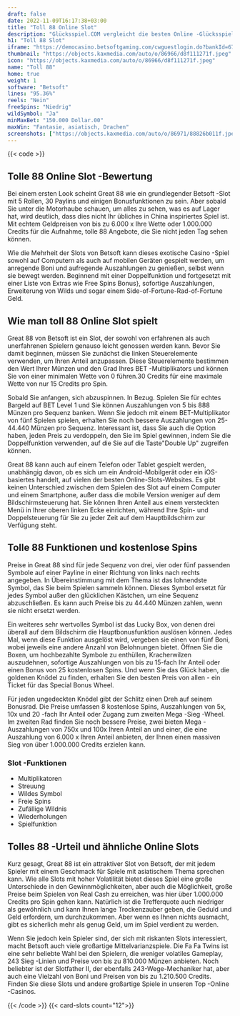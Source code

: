 ```yaml
---
draft: false
date: 2022-11-09T16:17:38+03:00
title: "Toll 88 Online Slot"
description: "Glücksspiel.COM vergleicht die besten Online -Glücksspiel -Sites und -spiele der Kanada.  Unabhängige Produktbewertungen und exklusive Anmeldeangebote. Jetzt spielen!"
h1: "Toll 88 Slot"
iframe: "https://democasino.betsoftgaming.com/cwguestlogin.do?bankId=675&CDN=AUTO&gameId=700"
thumbnail: "https://objects.kaxmedia.com/auto/o/86966/d8f111271f.jpeg"
icon: "https://objects.kaxmedia.com/auto/o/86966/d8f111271f.jpeg"
name: "Toll 88"
home: true
weight: 1
software: "Betsoft"
lines: "95.36%"
reels: "Nein"
freeSpins: "Niedrig"
wildSymbol: "Ja"
minMaxBet: "150.000 Dollar.00"
maxWin: "Fantasie, asiatisch, Drachen"
screenshots: ["https://objects.kaxmedia.com/auto/o/86971/88826b011f.jpeg"]
---
```


{{< code >}}<h2>Tolle 88 Online Slot -Bewertung</h2><p>Bei einem ersten Look scheint Great 88 wie ein grundlegender Betsoft -Slot mit 5 Rollen, 30 Paylins und einigen Bonusfunktionen zu sein. Aber sobald Sie unter die Motorhaube schauen, um alles zu sehen, was es auf Lager hat, wird deutlich, dass dies nicht Ihr übliches in China inspiriertes Spiel ist. Mit echtem Geldpreisen von bis zu 6.000 x Ihre Wette oder 1.000.000 Credits für die Aufnahme, tolle 88 Angebote, die Sie nicht jeden Tag sehen können.</p><p>Wie die Mehrheit der Slots von Betsoft kann dieses exotische Casino -Spiel sowohl auf Computern als auch auf mobilen Geräten gespielt werden, um anregende Boni und aufregende Auszahlungen zu genießen, selbst wenn sie bewegt werden. Beginnend mit einer Doppelfunktion und fortgesetzt mit einer Liste von Extras wie Free Spins Bonus}, sofortige Auszahlungen, Erweiterung von Wilds und sogar einem Side-of-Fortune-Rad-of-Fortune Geld.</p><h2>Wie man toll 88 Online Slot spielt</h2><p>Great 88 von Betsoft ist ein Slot, der sowohl von erfahrenen als auch unerfahrenen Spielern genauso leicht genossen werden kann. Bevor Sie damit beginnen, müssen Sie zunächst die linken Steuerelemente verwenden, um Ihren Anteil anzupassen. Diese Steuerelemente bestimmen den Wert Ihrer Münzen und den Grad Ihres BET -Multiplikators und können Sie von einer minimalen Wette von 0 führen.30 Credits für eine maximale Wette von nur 15 Credits pro Spin.</p><p>Sobald Sie anfangen, sich abzuspinnen. In Bezug. Spielen Sie für echtes Bargeld auf BET Level 1 und Sie können Auszahlungen von 5 bis 888 Münzen pro Sequenz banken. Wenn Sie jedoch mit einem BET-Multiplikator von fünf Spielen spielen, erhalten Sie noch bessere Auszahlungen von 25-44.440 Münzen pro Sequenz. Interessant ist, dass Sie auch die Option haben, jeden Preis zu verdoppeln, den Sie im Spiel gewinnen, indem Sie die Doppelfunktion verwenden, auf die Sie auf die Taste"Double Up" zugreifen können.</p><p>Great 88 kann auch auf einem Telefon oder Tablet gespielt werden, unabhängig davon, ob es sich um ein Android-Mobilgerät oder ein iOS-basiertes handelt, auf vielen der besten Online-Slots-Websites. Es gibt keinen Unterschied zwischen dem Spielen des Slot auf einem Computer und einem Smartphone, außer dass die mobile Version weniger auf dem Bildschirmsteuerung hat. Sie können Ihren Anteil aus einem versteckten Menü in Ihrer oberen linken Ecke einrichten, während Ihre Spin- und Doppelsteuerung für Sie zu jeder Zeit auf dem Hauptbildschirm zur Verfügung steht.</p><h2>Tolle 88 Funktionen und kostenlose Spins</h2><p>Preise in Great 88 sind für jede Sequenz von drei, vier oder fünf passenden Symbole auf einer Payline in einer Richtung von links nach rechts angegeben. In Übereinstimmung mit dem Thema ist das lohnendste Symbol, das Sie beim Spielen sammeln können. Dieses Symbol ersetzt für jedes Symbol außer den glücklichen Kästchen, um eine Sequenz abzuschließen. Es kann auch Preise bis zu 44.440 Münzen zahlen, wenn sie nicht ersetzt werden.</p><p>Ein weiteres sehr wertvolles Symbol ist das Lucky Box, von denen drei überall auf dem Bildschirm die Hauptbonusfunktion auslösen können. Jedes Mal, wenn diese Funktion ausgelöst wird, vergeben sie einen von fünf Boni, wobei jeweils eine andere Anzahl von Belohnungen bietet. Öffnen Sie die Boxen, um hochbezahlte Symbole zu enthüllen, Kracherwilzen auszudehnen, sofortige Auszahlungen von bis zu 15-fach Ihr Anteil oder einen Bonus von 25 kostenlosen Spins. Und wenn Sie das Glück haben, die goldenen Knödel zu finden, erhalten Sie den besten Preis von allen - ein Ticket für das Special Bonus Wheel.</p><p>Für jeden ungedeckten Knödel gibt der Schlitz einen Dreh auf seinem Bonusrad. Die Preise umfassen 8 kostenlose Spins, Auszahlungen von 5x, 10x und 20 -fach Ihr Anteil oder Zugang zum zweiten Mega -Sieg -Wheel. Im zweiten Rad finden Sie noch bessere Preise, zwei bieten Mega -Auszahlungen von 750x und 100x Ihren Anteil an und einer, die eine Auszahlung von 6.000 x Ihren Anteil anbieten, der Ihnen einen massiven Sieg von über 1.000.000 Credits erzielen kann.</p><h3>
Slot -Funktionen</h3><ul>
<li></span>
Multiplikatoren</li>
<li></span>
Streuung</li>
<li></span>
Wildes Symbol</li>
<li></span>
Freie Spins</li>
<li></span>
Zufällige Wildnis</li>
<li></span>
Wiederholungen</li>
<li></span>
Spielfunktion</li></ul><h2>Tolles 88 -Urteil und ähnliche Online Slots</h2><p>Kurz gesagt, Great 88 ist ein attraktiver Slot von Betsoft, der mit jedem Spieler mit einem Geschmack für Spiele mit asiatischem Thema sprechen kann. Wie alle Slots mit hoher Volatilität bietet dieses Spiel eine große Unterschiede in den Gewinnmöglichkeiten, aber auch die Möglichkeit, große Preise beim Spielen von Real Cash zu erreichen, was hier über 1.000.000 Credits pro Spin gehen kann.  Natürlich ist die Trefferquote auch niedriger als gewöhnlich und kann Ihnen lange Trockenzauber geben, die Geduld und Geld erfordern, um durchzukommen. Aber wenn es Ihnen nichts ausmacht, gibt es sicherlich mehr als genug Geld, um im Spiel verdient zu werden.</p><p>Wenn Sie jedoch kein Spieler sind, der sich mit riskanten Slots interessiert, macht Betsoft auch viele großartige Mittelvarianzspiele.  Die Fa Fa Twins ist eine sehr beliebte Wahl bei den Spielern, die weniger volatiles Gameplay, 243 Sieg -Linien und Preise von bis zu 810.000 Münzen anbieten. Noch beliebter ist der Slotfather II, der ebenfalls 243-Wege-Mechaniker hat, aber auch eine Vielzahl von Boni und Preisen von bis zu 1.210.500 Credits. Finden Sie diese Slots und andere großartige Spiele in unseren Top -Online -Casinos.</p>{{< /code >}}
{{< card-slots count="12">}}